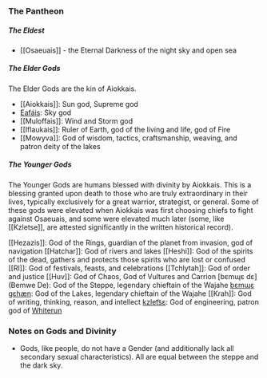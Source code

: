 ### The Pantheon
##### The Eldest
- [[Osaeuais]] - the Eternal Darkness of the night sky and open sea
##### The Elder Gods
The Elder Gods are the kin of Aiokkais.
- [[Aiokkais]]: Sun god, Supreme god
- [Eafáis](Eafais.md): Sky god
- [[Muloffais]]: Wind and Storm god
- [[Iflaukais]]: Ruler of Earth, god of the living and life, god of Fire
- [[Mowyva]]: God of wisdom, tactics, craftsmanship, weaving, and patron deity of the lakes
##### The Younger Gods
The Younger Gods are humans blessed with divinity by Aiokkais. This is a blessing granted upon death to those who are truly extraordinary in their lives, typically exclusively for a great warrior, strategist, or general. Some of these gods were elevated when Aiokkais was first choosing chiefs to fight against Osaeuais, and some were elevated much later (some, like [[Kzletse]], are attested significantly in the written historical record).

[[Hezazis]]: God of the Rings, guardian of the planet from invasion, god of navigation
[[Hatchar]]: God of rivers and lakes
[[Heshi]]: God of the spirits of the dead, gathers and protects those spirits who are lost or confused
[[Rl]]: God of festivals, feasts, and celebrations
[[Tchlytah]]: God of order and justice
[[Huv]]: God of Chaos, God of Vultures and Carrion
[bɛmɰɛ dɛ](Bemwe De): God of the Steppe, legendary chieftain of the Wajahe
[bɛmɰɛ gɛhæn](Bemwe%20Gehan.md): God of the Lakes, legendary chieftain of the Wajahe
[[Krah]]: God of writing, thinking, reason, and intellect
[kzlet͡sɛ](Kzletse.md): God of engineering, patron god of [Whiterun](Whiterun%20(City).md)
### Notes on Gods and Divinity
- Gods, like people, do not have a Gender (and additionally lack all secondary sexual characteristics). All are equal between the steppe and the dark sky.
